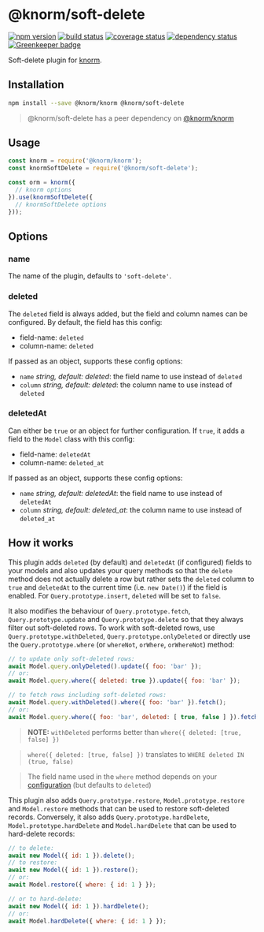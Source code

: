 # @knorm/soft-delete

[![npm version](https://badge.fury.io/js/knorm/soft-delete.svg)](http://badge.fury.io/js/knorm/soft-delete)
[![build status](https://travis-ci.org/knorm/soft-delete.svg?branch=master)](https://travis-ci.org/knorm/soft-delete)
[![coverage status](https://coveralls.io/repos/github/knorm/soft-delete/badge.svg?branch=master)](https://coveralls.io/github/knorm/soft-delete?branch=master)
[![dependency status](https://david-dm.org/knorm/soft-delete.svg)](https://david-dm.org/knorm/soft-delete)
[![Greenkeeper badge](https://badges.greenkeeper.io/knorm/soft-delete.svg)](https://greenkeeper.io/)

Soft-delete plugin for [knorm](https://www.npmjs.com/package/knorm).

## Installation

```bash
npm install --save @knorm/knorm @knorm/soft-delete
```

> @knorm/soft-delete has a peer dependency on [@knorm/knorm](https://www.npmjs.com/package/@knorm/knorm)

## Usage

```js
const knorm = require('@knorm/knorm');
const knormSoftDelete = require('@knorm/soft-delete');

const orm = knorm({
  // knorm options
}).use(knormSoftDelete({
  // knormSoftDelete options
}));
```

## Options

### name

The name of the plugin, defaults to `'soft-delete'`.

### deleted

The `deleted` field is always added, but the field and column names can be
configured. By default, the field has this config:

- field-name: `deleted`
- column-name: `deleted`

If passed as an object, supports these config options:

- `name` *string, default: deleted*: the field name to use instead of `deleted`
- `column` *string, default: deleted*: the column name to use instead of
  `deleted`

### deletedAt

Can either be `true` or an object for further configuration. If `true`, it adds
a field to the `Model` class with this config:

- field-name: `deletedAt`
- column-name: `deleted_at`

If passed as an object, supports these config options:

- `name` *string, default: deletedAt*: the field name to use instead of
  `deletedAt`
- `column` *string, default: deleted_at*: the column name to use instead of
  `deleted_at`

## How it works

This plugin adds `deleted` (by default) and `deletedAt` (if configured) fields
to your models and also updates your query methods so that the `delete` method
does not actually delete a row but rather sets the `deleted` column to `true`
and `deletedAt` to the current time (i.e. `new Date()`) if the field is enabled.
For `Query.prototype.insert`, `deleted` will be set to `false`.

It also modifies the behaviour of `Query.prototype.fetch`,
`Query.prototype.update` and `Query.prototype.delete` so that they always filter
out soft-deleted rows. To work with soft-deleted rows, use
`Query.prototype.withDeleted`, `Query.prototype.onlyDeleted` or directly use the
`Query.prototype.where` (or `whereNot`, `orWhere`, `orWhereNot`) method:

```js
// to update only soft-deleted rows:
await Model.query.onlyDeleted().update({ foo: 'bar' });
// or:
await Model.query.where({ deleted: true }).update({ foo: 'bar' });

// to fetch rows including soft-deleted rows:
await Model.query.withDeleted().where({ foo: 'bar' }).fetch();
// or:
await Model.query.where({ foo: 'bar', deleted: [ true, false ] }).fetch();
```
> **NOTE:** `withDeleted` performs better than
`where({ deleted: [true, false] })`

> `where({ deleted: [true, false] })` translates to
`WHERE deleted IN (true, false)`

> The field name used in the `where` method depends on your
[configuration](#deleted) (but defaults to `deleted`)

This plugin also adds `Query.prototype.restore`, `Model.prototype.restore` and
`Model.restore` methods that can be used to restore soft-deleted records.
Conversely, it also adds `Query.prototype.hardDelete`,
`Model.prototype.hardDelete` and `Model.hardDelete` that can be used to
hard-delete records:

```js
// to delete:
await new Model({ id: 1 }).delete();
// to restore:
await new Model({ id: 1 }).restore();
// or:
await Model.restore({ where: { id: 1 } });

// or to hard-delete:
await new Model({ id: 1 }).hardDelete();
// or:
await Model.hardDelete({ where: { id: 1 } });
```
